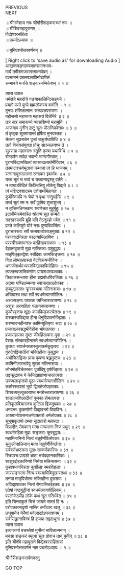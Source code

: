 PREVIOUS  
NEXT  
  
॥ श्रीगणेशाय नमः श्रीगौरीशङ्कराभ्यां नमः ॥  
॥ श्रीशिवमहापुराणम् ॥  
विद्येश्वरसंहिता  
॥ प्रथमोऽध्यायः ॥  
  
॥ मुनिप्रश्नोत्तरवर्णनम् ॥  
  
  
[ Right click to 'save audio as' for downloading Audio ]  
आद्यन्तमङ्गलमजातसमानभाव-  
     मार्यं तमीशमजरामरमात्मदेवम् ।  
पञ्चाननं प्रबलपञ्चविनोदशीलं  
     सम्भावये मनसि शङ्करमम्बिकेशम् ॥ १ ॥  
  
व्यास उवाच  
धर्मक्षेत्रे महाक्षेत्रे गङ्‌गाकालिन्दिसङ्‌गमे ।  
प्रयागे परमे पुण्ये ब्रह्मलोकस्य वर्त्मनि ॥ १ ॥  
मुनयः शंसितात्मानः सत्यव्रतपरायणाः ।  
महौजसो महाभागा महासत्रं वितेनिरे ॥ २ ॥  
तत्र सत्रं समाकर्ण्य व्यासशिष्यो महामुनिः ।  
आजगाम मुनीन् द्रष्टुं सूतः पौराणिकोत्तमः ॥ ३ ॥  
तं दृष्ट्वा सूतमायान्तं हर्षिता मुनयस्तदा ।  
चेतसा सुप्रसन्नेन पूजां चक्रुर्यथाविधि ॥ ४ ॥  
ततो विनयसंयुक्ता प्रोचुः साञ्जलयश्च ते ।  
सुप्रसन्ना महात्मानः स्तुतिं कृत्वा यथाविधि ॥ ५ ॥  
रोमहर्षण सर्वज्ञ भवान्वै भाग्यगौरवात् ।  
पुराणविद्यामखिलां व्यासात्प्रत्यर्थमीयिवान् ॥ ६ ॥  
तस्मादाश्चर्यभूतानां कथानां त्वं हि भाजनम् ।  
रत्नानामुरुसाराणां रत्नाकर इवार्णवः ॥ ७ ॥  
यच्च भूतं च भव्यं च यच्चान्यद्वस्तु वर्तते ।  
न त्वयाऽविदितं किञ्चित्त्रिषु लोकेषु विद्यते ॥ ८ ॥  
त्वं मद्दिष्टवशादस्य दर्शनार्थमिहागतः ।  
कुर्वन्किमपि नः श्रेयो न वृथा गन्तुमर्हसि ॥ ९ ॥  
तत्त्वं श्रुतं स्म नः सर्वं पूर्वमेव शुभाशुभम् ।  
न तृप्तिमधिगच्छामः श्रवणेच्छा मुहुर्मुहुः ॥ १० ॥  
इदानीमेकमेवास्ति श्रोतव्यं सूत सन्मते ।  
तद्‌रहस्यमपि ब्रूहि यदि तेऽनुग्रहो भवेत् ॥ ११ ॥  
प्राप्ते कलियुगे घोरे नराः पुण्यविवर्जिताः ।  
दुराचाररताः सर्वे सत्यवार्तापराङ्मुखाः ॥ १२ ॥  
परापवादनिरताः परद्रव्याभिलाषिणः ।  
परस्त्रीसक्तमनसः परहिंसापरायणाः ॥ १३ ॥  
देहात्मदृष्टयो मूढा नास्तिकाः पशुबुद्धयः ।  
मातृपितृकृतद्वेषाः स्त्रीदेवाः कामकिङ्‌कराः ॥ १४ ॥  
विप्रा लोभग्रहग्रस्ता वेदविक्रयजीविनः ।  
धनार्जनार्थमभ्यस्तविद्यामदविमोहिताः ॥ १५ ॥  
त्यक्तस्वजातिकर्माणः प्रायशःपरवञ्चकाः ।  
त्रिकालसन्ध्यया हीना ब्रह्मबोधविवर्जिताः ॥ १६ ॥  
अदयाः पण्डितम्मन्याः स्वाचारव्रतलोपकाः ।  
कृष्युद्यमरताः क्रूरस्वभावा मलिनाशयाः ॥ १७ ॥  
क्षत्रियाश्च तथा सर्वे स्वधर्मत्यागशीलिनः ।  
असत्सङ्‌गाः पापरता व्यभिचारपरायणाः ॥ १८ ॥  
अशूरा अरणप्रीताः पलायनपरायणाः ।  
कुचौरवृत्तयः शूद्राः कामकिङ्‌करचेतसः ॥ १९ ॥  
शस्त्रास्त्रविद्यया हीना धेनुविप्रावनोज्झिताः ।  
शरण्यावनहीनाश्च कामिन्यूतिमृगाः सदा ॥ २० ॥  
प्रजापालनसद्धर्मविहीना भोगतत्पराः ।  
प्रजासंहारका दुष्टा जीवहिंसाकरा मुदा ॥ २१ ॥  
वैश्याः संस्कारहीनास्ते स्वधर्मत्यागशीलिनः ।  
कुपथाः स्वार्जनरतास्तुलाकर्मकुवृत्तयः ॥ २२ ॥  
गुरुदेवद्विजातीनां भक्तिहीनाः कुबुद्धयः ।  
अभोजितद्विजाः प्रायः कृपणा बद्धमुष्टयः ॥ २३ ॥  
कामिनीजारभावेषु सुरता मलिनाशयाः ।  
लोभमोहविचेतस्काः पूर्तादिषु वृषोज्झिताः ॥ २४ ॥  
तद्वच्छूद्राश्च ये केचिद्‌ब्राह्मणाचारतत्पराः ।  
उज्ज्वलाकृतयो मूढाः स्वधर्मत्यागशीलिनः ॥ २५ ॥  
कर्तारस्तपसां भूयो द्विजतेजोपहारकाः ।  
शिश्वल्पमृत्युकाराश्च मन्त्रोच्चारपरायणाः ॥ २६ ॥  
शालग्रामशिलादीनां पूजका होमतत्पराः ।  
प्रतिकूलविचाराश्च कुटिला द्विजदूषकाः ॥ २७ ॥  
धनवन्तः कुकर्माणो विद्यावन्तो विवादिनः ।  
आख्यानोपासनाधर्मवक्तारो धर्मलोपकाः ॥ २८ ॥  
सुभूपाकृतयो दम्भाः सुदातारो महामदाः ।  
विप्रादीन् सेवकान् मत्वा मन्यमाना निजं प्रभुम् ॥ २९ ॥  
स्वधर्मरहिता मूढाः सङ्‌कराः क्रूरबुद्धयः ।  
महाभिमानिनो नित्यं चतुर्वर्णविलोपकाः ॥ ३० ॥  
सुकुलीनान्निजान् मत्वा चतुर्वर्णैर्विवर्तनाः ।  
सर्ववर्णभ्रष्टकरा मूढाः सत्कर्मकारिणः ॥ ३१ ॥  
स्त्रियश्च प्रायशो भ्रष्टा भर्त्रवज्ञानकारिकाः ।  
श्वशुरद्रोहकारिण्यो निर्भया मलिनासनाः ॥ ३२ ॥  
कुहावभावनिरताः कुशीलाः स्मरविह्वलाः ।  
जारसङ्‌गरता नित्यं स्वस्वामिविमुखास्तथा ॥ ३३ ॥  
तनया मातृपित्रोश्च भक्तिहीना दुराशयाः ।  
अविद्यापाठका नित्यं रोगग्रसितदेहकाः ॥ ३४ ॥  
एतेषां नष्टबुद्धीनां स्वधर्मत्यागशीलिनाम् ।  
परलोकेऽपीह लोके कथं सूत गतिर्भवेत् ॥ ३५ ॥  
इति चिन्ताकुलं चित्तं जायते सततं हि नः ।  
परोपकारसदृशो नास्ति धर्मोऽपरः खलु ॥ ३६ ॥  
लघूपायेन येनैषां भवेत्सद्योऽघनाशनम् ।  
सर्वसिद्धान्तवित्त्वं हि कृपया तद्वदाधुना ॥ ३७ ॥  
व्यास उवाच  
इत्याकर्ण्य वचस्तेषां मुनीनां भावितात्मनाम् ।  
मनसा शङ्‌करं स्मृत्वा सूतः प्रोवाच तान् मुनीन् ॥ ३८ ॥  
इति श्रीशैवे महापुराणे विद्येश्वरसंहितायां  
मुनिप्रश्नोत्तरवर्णनं नाम प्रथमोऽध्यायः ॥ १ ॥  
  
  
श्रीगौरीशङ्करार्पणमस्तु  
  
GO TOP
